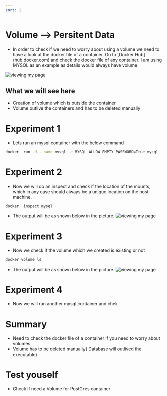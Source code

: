 ```yaml
---
sort: 1
---
```


# Volume --> Persitent Data

* In order to check if we need to worry about using a volume we need to have a look at the docker file of a container. Go to [Docker Hub] (hub.docker.com) and check the docker file of any container. I am using MYSQL as an example as details would always have volume

![viewing my page](/L05-E01-P03.png)

## What we will see here
* Creation of volume which is outside the container 
* Volume outlive the containers and has to be deleted manually

# Experiment 1
 * Lets run an mysql container with the below command
```bash
docker  run -d --name mysql -e MYSQL_ALLOW_EMPTY_PASSWORD=True mysql
```
# Experiment 2
* Now we will do an inspect and check if the location of the mounts, which in any case should always be a unique location on the host machine.
```bash
docker  inspect mysql
```
* The output will be as shown below in the picture.
![viewing my page](/L05-E01-P01.png)
# Experiment 3
* Now we check if the volume which we created is existing or not
```bash
docker volume ls
```
* The output will be as shown below in the picture.
![viewing my page](/L05-E01-P02.png)

# Experiment 4 
* Now we will run another mysql container and chek 

# Summary
 * Need to check the docker file of a container if you need to worry about volumes
 * Volume has to be deleted manually( Database will outlived the executable) 


# Test youself
 * Check if need a Volume for PostGres container


